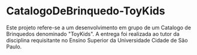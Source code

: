 # CatalogoDeBrinquedo-ToyKids
Este projeto refere-se a um desenvolvimento em grupo de um Catalogo de Brinquedos denominado "ToyKids". A entrega foi realizada ao tutor da disciplina requisitante no Ensino Superior da Universidade Cidade de São Paulo.
